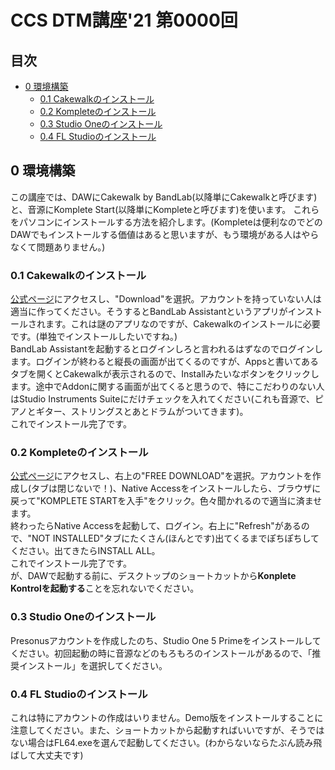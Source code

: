 <!-- omit in toc -->
# CCS DTM講座'21 第0000回
<!-- omit in toc -->
## 目次

* [0 環境構築](#0-環境構築)
	* [0.1 Cakewalkのインストール](#01-cakewalkのインストール)
	* [0.2 Kompleteのインストール](#02-kompleteのインストール)
	* [0.3 Studio Oneのインストール](#03-studio-oneのインストール)
	* [0.4 FL Studioのインストール](#04-fl-studioのインストール)

## 0 環境構築
この講座では、DAWにCakewalk by BandLab(以降単にCakewalkと呼びます)と、音源にKomplete Start(以降単にKompleteと呼びます)を使います。
これらをパソコンにインストールする方法を紹介します。(Kompleteは便利なのでどのDAWでもインストールする価値はあると思いますが、もう環境がある人はやらなくて問題ありません。)

### 0.1 Cakewalkのインストール
[公式ページ](https://www.bandlab.com/products/cakewalk)にアクセスし、"Download"を選択。アカウントを持っていない人は適当に作ってください。そうするとBandLab Assistantというアプリがインストールされます。これは謎のアプリなのですが、Cakewalkのインストールに必要です。(単独でインストールしたいですね。)  
BandLab Assistantを起動するとログインしろと言われるはずなのでログインします。ログインが終わると縦長の画面が出てくるのですが、Appsと書いてあるタブを開くとCakewalkが表示されるので、Installみたいなボタンをクリックします。途中でAddonに関する画面が出てくると思うので、特にこだわりのない人はStudio Instruments Suiteにだけチェックを入れてください(これも音源で、ピアノとギター、ストリングスとあとドラムがついてきます)。  
これでインストール完了です。

### 0.2 Kompleteのインストール
[公式ページ](https://www.native-instruments.com/jp/products/komplete/bundles/komplete-start/)にアクセスし、右上の"FREE DOWNLOAD"を選択。アカウントを作成し(タブは閉じないで！)、Native Accessをインストールしたら、ブラウザに戻って"KOMPLETE STARTを入手"をクリック。色々聞かれるので適当に済ませます。  
終わったらNative Accessを起動して、ログイン。右上に"Refresh"があるので、"NOT INSTALLED"タブにたくさん(ほんとです)出てくるまでぽちぽちしてください。出てきたらINSTALL ALL。  
これでインストール完了です。  
が、DAWで起動する前に、デスクトップのショートカットから**Konplete Kontrolを起動する**ことを忘れないでください。

### 0.3 Studio Oneのインストール
Presonusアカウントを作成したのち、Studio One 5 Primeをインストールしてください。初回起動の時に音源などのもろもろのインストールがあるので、「推奨インストール」を選択してください。

### 0.4 FL Studioのインストール
これは特にアカウントの作成はいりません。Demo版をインストールすることに注意してください。また、ショートカットから起動すればいいですが、そうではない場合はFL64.exeを選んで起動してください。(わからないならたぶん読み飛ばして大丈夫です)